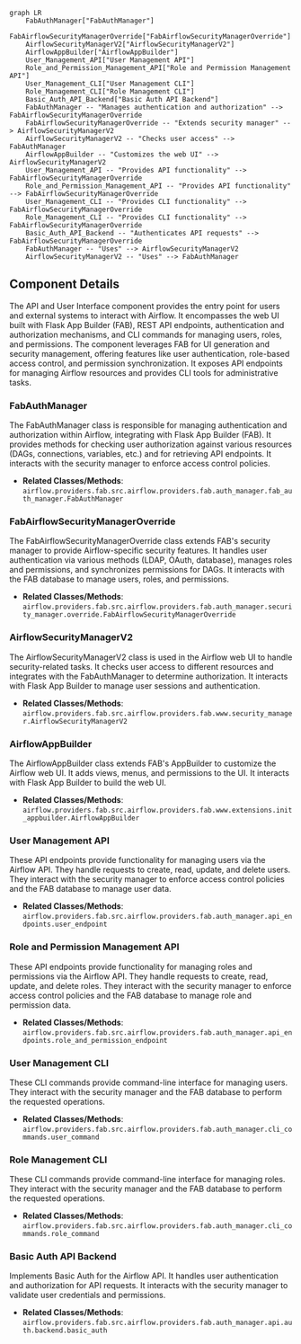 ```mermaid
graph LR
    FabAuthManager["FabAuthManager"]
    FabAirflowSecurityManagerOverride["FabAirflowSecurityManagerOverride"]
    AirflowSecurityManagerV2["AirflowSecurityManagerV2"]
    AirflowAppBuilder["AirflowAppBuilder"]
    User_Management_API["User Management API"]
    Role_and_Permission_Management_API["Role and Permission Management API"]
    User_Management_CLI["User Management CLI"]
    Role_Management_CLI["Role Management CLI"]
    Basic_Auth_API_Backend["Basic Auth API Backend"]
    FabAuthManager -- "Manages authentication and authorization" --> FabAirflowSecurityManagerOverride
    FabAirflowSecurityManagerOverride -- "Extends security manager" --> AirflowSecurityManagerV2
    AirflowSecurityManagerV2 -- "Checks user access" --> FabAuthManager
    AirflowAppBuilder -- "Customizes the web UI" --> AirflowSecurityManagerV2
    User_Management_API -- "Provides API functionality" --> FabAirflowSecurityManagerOverride
    Role_and_Permission_Management_API -- "Provides API functionality" --> FabAirflowSecurityManagerOverride
    User_Management_CLI -- "Provides CLI functionality" --> FabAirflowSecurityManagerOverride
    Role_Management_CLI -- "Provides CLI functionality" --> FabAirflowSecurityManagerOverride
    Basic_Auth_API_Backend -- "Authenticates API requests" --> FabAirflowSecurityManagerOverride
    FabAuthManager -- "Uses" --> AirflowSecurityManagerV2
    AirflowSecurityManagerV2 -- "Uses" --> FabAuthManager
```

## Component Details

The API and User Interface component provides the entry point for users and external systems to interact with Airflow. It encompasses the web UI built with Flask App Builder (FAB), REST API endpoints, authentication and authorization mechanisms, and CLI commands for managing users, roles, and permissions. The component leverages FAB for UI generation and security management, offering features like user authentication, role-based access control, and permission synchronization. It exposes API endpoints for managing Airflow resources and provides CLI tools for administrative tasks.

### FabAuthManager
The FabAuthManager class is responsible for managing authentication and authorization within Airflow, integrating with Flask App Builder (FAB). It provides methods for checking user authorization against various resources (DAGs, connections, variables, etc.) and for retrieving API endpoints. It interacts with the security manager to enforce access control policies.
- **Related Classes/Methods**: `airflow.providers.fab.src.airflow.providers.fab.auth_manager.fab_auth_manager.FabAuthManager`

### FabAirflowSecurityManagerOverride
The FabAirflowSecurityManagerOverride class extends FAB's security manager to provide Airflow-specific security features. It handles user authentication via various methods (LDAP, OAuth, database), manages roles and permissions, and synchronizes permissions for DAGs. It interacts with the FAB database to manage users, roles, and permissions.
- **Related Classes/Methods**: `airflow.providers.fab.src.airflow.providers.fab.auth_manager.security_manager.override.FabAirflowSecurityManagerOverride`

### AirflowSecurityManagerV2
The AirflowSecurityManagerV2 class is used in the Airflow web UI to handle security-related tasks. It checks user access to different resources and integrates with the FabAuthManager to determine authorization. It interacts with Flask App Builder to manage user sessions and authentication.
- **Related Classes/Methods**: `airflow.providers.fab.src.airflow.providers.fab.www.security_manager.AirflowSecurityManagerV2`

### AirflowAppBuilder
The AirflowAppBuilder class extends FAB's AppBuilder to customize the Airflow web UI. It adds views, menus, and permissions to the UI. It interacts with Flask App Builder to build the web UI.
- **Related Classes/Methods**: `airflow.providers.fab.src.airflow.providers.fab.www.extensions.init_appbuilder.AirflowAppBuilder`

### User Management API
These API endpoints provide functionality for managing users via the Airflow API. They handle requests to create, read, update, and delete users. They interact with the security manager to enforce access control policies and the FAB database to manage user data.
- **Related Classes/Methods**: `airflow.providers.fab.src.airflow.providers.fab.auth_manager.api_endpoints.user_endpoint`

### Role and Permission Management API
These API endpoints provide functionality for managing roles and permissions via the Airflow API. They handle requests to create, read, update, and delete roles. They interact with the security manager to enforce access control policies and the FAB database to manage role and permission data.
- **Related Classes/Methods**: `airflow.providers.fab.src.airflow.providers.fab.auth_manager.api_endpoints.role_and_permission_endpoint`

### User Management CLI
These CLI commands provide command-line interface for managing users. They interact with the security manager and the FAB database to perform the requested operations.
- **Related Classes/Methods**: `airflow.providers.fab.src.airflow.providers.fab.auth_manager.cli_commands.user_command`

### Role Management CLI
These CLI commands provide command-line interface for managing roles. They interact with the security manager and the FAB database to perform the requested operations.
- **Related Classes/Methods**: `airflow.providers.fab.src.airflow.providers.fab.auth_manager.cli_commands.role_command`

### Basic Auth API Backend
Implements Basic Auth for the Airflow API. It handles user authentication and authorization for API requests. It interacts with the security manager to validate user credentials and permissions.
- **Related Classes/Methods**: `airflow.providers.fab.src.airflow.providers.fab.auth_manager.api.auth.backend.basic_auth`
